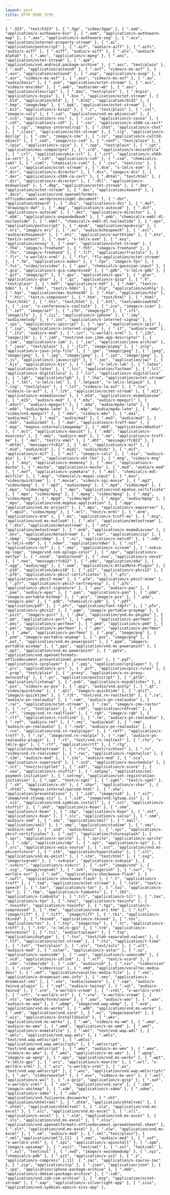 ```yaml
---
layout: post
title: HTTP MIME TYPE 
---
```


`
{ ".323", "text/h323" },
{ ".3gp", "video/3gpp" },
{ ".aab", "application/x-authoware-bin" },
{ ".aam", "application/x-authoware-map" },
{ ".aas", "application/x-authoware-seg" },
{ ".acx", "application/internet-property-stream" },
{ ".ai", "application/postscript" },
{ ".aif", "audio/x-aiff" },
{ ".aifc", "audio/x-aiff" },
{ ".aiff", "audio/x-aiff" },
{ ".als", "audio/X-Alpha5" },
{ ".amc", "application/x-mpeg" },
{ ".ani", "application/octet-stream" },
{ ".apk", "application/vnd.android.package-archive" },
{ ".asc", "text/plain" },
{ ".asd", "application/astound" },
{ ".asf", "video/x-ms-asf" },
{ ".asn", "application/astound" },
{ ".asp", "application/x-asap" },
{ ".asr", "video/x-ms-asf" },
{ ".asx", "video/x-ms-asf" },
{ ".au", "audio/basic" },
{ ".avb", "application/octet-stream" },
{ ".avi", "video/x-msvideo" },
{ ".awb", "audio/amr-wb" },
{ ".axs", "application/olescript" },
{ ".bas", "text/plain" },
{ ".bcpio", "application/x-bcpio" },
{ ".bin ", "application/octet-stream" },
{ ".bld", "application/bld" },
{ ".bld2", "application/bld2" },
{ ".bmp", "image/bmp" },
{ ".bpk", "application/octet-stream" },
{ ".bz2", "application/x-bzip2" },
{ ".c", "text/plain" },
{ ".cal", "image/x-cals" },
{ ".cat", "application/vnd.ms-pkiseccat" },
{ ".ccn", "application/x-cnc" },
{ ".cco", "application/x-cocoa" },
{ ".cdf", "application/x-cdf" },
{ ".cer", "application/x-x509-ca-cert" },
{ ".cgi", "magnus-internal/cgi" },
{ ".chat", "application/x-chat" },
{ ".class", "application/octet-stream" },
{ ".clp", "application/x-msclip" },
{ ".cmx", "image/x-cmx" },
{ ".co", "application/x-cult3d-object" },
{ ".cod", "image/cis-cod" },
{ ".conf", "text/plain" },
{ ".cpio", "application/x-cpio" },
{ ".cpp", "text/plain" },
{ ".cpt", "application/mac-compactpro" },
{ ".crd", "application/x-mscardfile" },
{ ".crl", "application/pkix-crl" },
{ ".crt", "application/x-x509-ca-cert" },
{ ".csh", "application/x-csh" },
{ ".csm", "chemical/x-csml" },
{ ".csml", "chemical/x-csml" },
{ ".css", "text/css" },
{ ".cur", "application/octet-stream" },
{ ".dcm", "x-lml/x-evm" },
{ ".dcr", "application/x-director" },
{ ".dcx", "image/x-dcx" },
{ ".der", "application/x-x509-ca-cert" },
{ ".dhtml", "text/html" },
{ ".dir", "application/x-director" },
{ ".dll", "application/x-msdownload" },
{ ".dmg", "application/octet-stream" },
{ ".dms", "application/octet-stream" },
{ ".doc", "application/msword" },
{ ".docx", "application/vnd.openxmlformats-officedocument.wordprocessingml.document" },
{ ".dot", "application/msword" },
{ ".dvi", "application/x-dvi" },
{ ".dwf", "drawing/x-dwf" },
{ ".dwg", "application/x-autocad" },
{ ".dxf", "application/x-autocad" },
{ ".dxr", "application/x-director" },
{ ".ebk", "application/x-expandedbook" },
{ ".emb", "chemical/x-embl-dl-nucleotide" },
{ ".embl", "chemical/x-embl-dl-nucleotide" },
{ ".eps", "application/postscript" },
{ ".epub", "application/epub+zip" },
{ ".eri", "image/x-eri" },
{ ".es", "audio/echospeech" },
{ ".esl", "audio/echospeech" },
{ ".etc", "application/x-earthtime" },
{ ".etx", "text/x-setext" },
{ ".evm", "x-lml/x-evm" },
{ ".evy", "application/envoy" },
{ ".exe", "application/octet-stream" },
{ ".fh4", "image/x-freehand" },
{ ".fh5", "image/x-freehand" },
{ ".fhc", "image/x-freehand" },
{ ".fif", "application/fractals" },
{ ".flr", "x-world/x-vrml" },
{ ".flv", "flv-application/octet-stream" },
{ ".fm", "application/x-maker" },
{ ".fpx", "image/x-fpx" },
{ ".fvi", "video/isivideo" },
{ ".gau", "chemical/x-gaussian-input" },
{ ".gca", "application/x-gca-compressed" },
{ ".gdb", "x-lml/x-gdb" },
{ ".gif", "image/gif" },
{ ".gps", "application/x-gps" },
{ ".gtar", "application/x-gtar" },
{ ".gz", "application/x-gzip" },
{ ".h", "text/plain" },
{ ".hdf", "application/x-hdf" },
{ ".hdm", "text/x-hdml" },
{ ".hdml", "text/x-hdml" },
{ ".hlp", "application/winhlp" },
{ ".hqx", "application/mac-binhex40" },
{ ".hta", "application/hta" },
{ ".htc", "text/x-component" },
{ ".htm", "text/html" },
{ ".html", "text/html" },
{ ".hts", "text/html" },
{ ".htt", "text/webviewhtml" },
{ ".ice", "x-conference/x-cooltalk" },
{ ".ico", "image/x-icon" },
{ ".ief", "image/ief" },
{ ".ifm", "image/gif" },
{ ".ifs", "image/ifs" },
{ ".iii", "application/x-iphone" },
{ ".imy", "audio/melody" },
{ ".ins", "application/x-internet-signup" },
{ ".ips", "application/x-ipscript" },
{ ".ipx", "application/x-ipix" },
{ ".isp", "application/x-internet-signup" },
{ ".it", "audio/x-mod" },
{ ".itz", "audio/x-mod" },
{ ".ivr", "i-world/i-vrml" },
{ ".j2k", "image/j2k" },
{ ".jad", "text/vnd.sun.j2me.app-descriptor" },
{ ".jam", "application/x-jam" },
{ ".jar", "application/java-archive" },
{ ".java", "text/plain" },
{ ".jfif", "image/pipeg" },
{ ".jnlp", "application/x-java-jnlp-file" },
{ ".jpe", "image/jpeg" },
{ ".jpeg", "image/jpeg" },
{ ".jpg", "image/jpeg" },
{ ".jpz", "image/jpeg" },
{ ".js", "application/x-javascript" },
{ ".jwc", "application/jwc" },
{ ".kjx", "application/x-kjx" },
{ ".lak", "x-lml/x-lak" },
{ ".latex", "application/x-latex" },
{ ".lcc", "application/fastman" },
{ ".lcl", "application/x-digitalloca" },
{ ".lcr", "application/x-digitalloca" },
{ ".lgh", "application/lgh" },
{ ".lha", "application/octet-stream" },
{ ".lml", "x-lml/x-lml" },
{ ".lmlpack", "x-lml/x-lmlpack" },
{ ".log", "text/plain" },
{ ".lsf", "video/x-la-asf" },
{ ".lsx", "video/x-la-asf" },
{ ".lzh", "application/octet-stream" },
{ ".m13", "application/x-msmediaview" },
{ ".m14", "application/x-msmediaview" },
{ ".m15", "audio/x-mod" },
{ ".m3u", "audio/x-mpegurl" },
{ ".m3url", "audio/x-mpegurl" },
{ ".m4a", "audio/mp4a-latm" },
{ ".m4b", "audio/mp4a-latm" },
{ ".m4p", "audio/mp4a-latm" },
{ ".m4u", "video/vnd.mpegurl" },
{ ".m4v", "video/x-m4v" },
{ ".ma1", "audio/ma1" },
{ ".ma2", "audio/ma2" },
{ ".ma3", "audio/ma3" },
{ ".ma5", "audio/ma5" },
{ ".man", "application/x-troff-man" },
{ ".map", "magnus-internal/imagemap" },
{ ".mbd", "application/mbedlet" },
{ ".mct", "application/x-mascot" },
{ ".mdb", "application/x-msaccess" },
{ ".mdz", "audio/x-mod" },
{ ".me", "application/x-troff-me" },
{ ".mel", "text/x-vmel" },
{ ".mht", "message/rfc822" },
{ ".mhtml", "message/rfc822" },
{ ".mi", "application/x-mif" },
{ ".mid", "audio/mid" },
{ ".midi", "audio/midi" },
{ ".mif", "application/x-mif" },
{ ".mil", "image/x-cals" },
{ ".mio", "audio/x-mio" },
{ ".mmf", "application/x-skt-lbs" },
{ ".mng", "video/x-mng" },
{ ".mny", "application/x-msmoney" },
{ ".moc", "application/x-mocha" },
{ ".mocha", "application/x-mocha" },
{ ".mod", "audio/x-mod" },
{ ".mof", "application/x-yumekara" },
{ ".mol", "chemical/x-mdl-molfile" },
{ ".mop", "chemical/x-mopac-input" },
{ ".mov", "video/quicktime" },
{ ".movie", "video/x-sgi-movie" },
{ ".mp2", "video/mpeg" },
{ ".mp3", "audio/mpeg" },
{ ".mp4", "video/mp4" },
{ ".mpa", "video/mpeg" },
{ ".mpc", "application/vnd.mpohun.certificate" },
{ ".mpe", "video/mpeg" },
{ ".mpeg", "video/mpeg" },
{ ".mpg", "video/mpeg" },
{ ".mpg4", "video/mp4" },
{ ".mpga", "audio/mpeg" },
{ ".mpn", "application/vnd.mophun.application" },
{ ".mpp", "application/vnd.ms-project" },
{ ".mps", "application/x-mapserver" },
{ ".mpv2", "video/mpeg" },
{ ".mrl", "text/x-mrml" },
{ ".mrm", "application/x-mrm" },
{ ".ms", "application/x-troff-ms" },
{ ".msg", "application/vnd.ms-outlook" },
{ ".mts", "application/metastream" },
{ ".mtx", "application/metastream" },
{ ".mtz", "application/metastream" },
{ ".mvb", "application/x-msmediaview" },
{ ".mzv", "application/metastream" },
{ ".nar", "application/zip" },
{ ".nbmp", "image/nbmp" },
{ ".nc", "application/x-netcdf" },
{ ".ndb", "x-lml/x-ndb" },
{ ".ndwn", "application/ndwn" },
{ ".nif", "application/x-nif" },
{ ".nmz", "application/x-scream" },
{ ".nokia-op-logo", "image/vnd.nok-oplogo-color" },
{ ".npx", "application/x-netfpx" },
{ ".nsnd", "audio/nsnd" },
{ ".nva", "application/x-neva1" },
{ ".nws", "message/rfc822" },
{ ".oda", "application/oda" },
{ ".ogg", "audio/ogg" },
{ ".oom", "application/x-AtlasMate-Plugin" },
{ ".p10", "application/pkcs10" },
{ ".p12", "application/x-pkcs12" },
{ ".p7b", "application/x-pkcs7-certificates" },
{ ".p7c", "application/x-pkcs7-mime" },
{ ".p7m", "application/x-pkcs7-mime" },
{ ".p7r", "application/x-pkcs7-certreqresp" },
{ ".p7s", "application/x-pkcs7-signature" },
{ ".pac", "audio/x-pac" },
{ ".pae", "audio/x-epac" },
{ ".pan", "application/x-pan" },
{ ".pbm", "image/x-portable-bitmap" },
{ ".pcx", "image/x-pcx" },
{ ".pda", "image/x-pda" },
{ ".pdb", "chemical/x-pdb" },
{ ".pdf", "application/pdf" },
{ ".pfr", "application/font-tdpfr" },
{ ".pfx", "application/x-pkcs12" },
{ ".pgm", "image/x-portable-graymap" },
{ ".pict", "image/x-pict" },
{ ".pko", "application/ynd.ms-pkipko" },
{ ".pm", "application/x-perl" },
{ ".pma", "application/x-perfmon" },
{ ".pmc", "application/x-perfmon" },
{ ".pmd", "application/x-pmd" },
{ ".pml", "application/x-perfmon" },
{ ".pmr", "application/x-perfmon" },
{ ".pmw", "application/x-perfmon" },
{ ".png", "image/png" },
{ ".pnm", "image/x-portable-anymap" },
{ ".pnz", "image/png" },
{ ".pot,", "application/vnd.ms-powerpoint" },
{ ".ppm", "image/x-portable-pixmap" },
{ ".pps", "application/vnd.ms-powerpoint" },
{ ".ppt", "application/vnd.ms-powerpoint" },
{ ".pptx", "application/vnd.openxmlformats-officedocument.presentationml.presentation" },
{ ".pqf", "application/x-cprplayer" },
{ ".pqi", "application/cprplayer" },
{ ".prc", "application/x-prc" },
{ ".prf", "application/pics-rules" },
{ ".prop", "text/plain" },
{ ".proxy", "application/x-ns-proxy-autoconfig" },
{ ".ps", "application/postscript" },
{ ".ptlk", "application/listenup" },
{ ".pub", "application/x-mspublisher" },
{ ".pvx", "video/x-pv-pvx" },
{ ".qcp", "audio/vnd.qcelp" },
{ ".qt", "video/quicktime" },
{ ".qti", "image/x-quicktime" },
{ ".qtif", "image/x-quicktime" },
{ ".r3t", "text/vnd.rn-realtext3d" },
{ ".ra", "audio/x-pn-realaudio" },
{ ".ram", "audio/x-pn-realaudio" },
{ ".rar", "application/octet-stream" },
{ ".ras", "image/x-cmu-raster" },
{ ".rc", "text/plain" },
{ ".rdf", "application/rdf+xml" },
{ ".rf", "image/vnd.rn-realflash" },
{ ".rgb", "image/x-rgb" },
{ ".rlf", "application/x-richlink" },
{ ".rm", "audio/x-pn-realaudio" },
{ ".rmf", "audio/x-rmf" },
{ ".rmi", "audio/mid" },
{ ".rmm", "audio/x-pn-realaudio" },
{ ".rmvb", "audio/x-pn-realaudio" },
{ ".rnx", "application/vnd.rn-realplayer" },
{ ".roff", "application/x-troff" },
{ ".rp", "image/vnd.rn-realpix" },
{ ".rpm", "audio/x-pn-realaudio-plugin" },
{ ".rt", "text/vnd.rn-realtext" },
{ ".rte", "x-lml/x-gps" },
{ ".rtf", "application/rtf" },
{ ".rtg", "application/metastream" },
{ ".rtx", "text/richtext" },
{ ".rv", "video/vnd.rn-realvideo" },
{ ".rwc", "application/x-rogerwilco" },
{ ".s3m", "audio/x-mod" },
{ ".s3z", "audio/x-mod" },
{ ".sca", "application/x-supercard" },
{ ".scd", "application/x-msschedule" },
{ ".sct", "text/scriptlet" },
{ ".sdf", "application/e-score" },
{ ".sea", "application/x-stuffit" },
{ ".setpay", "application/set-payment-initiation" },
{ ".setreg", "application/set-registration-initiation" },
{ ".sgm", "text/x-sgml" },
{ ".sgml", "text/x-sgml" },
{ ".sh", "application/x-sh" },
{ ".shar", "application/x-shar" },
{ ".shtml", "magnus-internal/parsed-html" },
{ ".shw", "application/presentations" },
{ ".si6", "image/si6" },
{ ".si7", "image/vnd.stiwap.sis" },
{ ".si9", "image/vnd.lgtwap.sis" },
{ ".sis", "application/vnd.symbian.install" },
{ ".sit", "application/x-stuffit" },
{ ".skd", "application/x-Koan" },
{ ".skm", "application/x-Koan" },
{ ".skp", "application/x-Koan" },
{ ".skt", "application/x-Koan" },
{ ".slc", "application/x-salsa" },
{ ".smd", "audio/x-smd" },
{ ".smi", "application/smil" },
{ ".smil", "application/smil" },
{ ".smp", "application/studiom" },
{ ".smz", "audio/x-smd" },
{ ".snd", "audio/basic" },
{ ".spc", "application/x-pkcs7-certificates" },
{ ".spl", "application/futuresplash" },
{ ".spr", "application/x-sprite" },
{ ".sprite", "application/x-sprite" },
{ ".sdp", "application/sdp" },
{ ".spt", "application/x-spt" },
{ ".src", "application/x-wais-source" },
{ ".sst", "application/vnd.ms-pkicertstore" },
{ ".stk", "application/hyperstudio" },
{ ".stl", "application/vnd.ms-pkistl" },
{ ".stm", "text/html" },
{ ".svg", "image/svg+xml" },
{ ".sv4cpio", "application/x-sv4cpio" },
{ ".sv4crc", "application/x-sv4crc" },
{ ".svf", "image/vnd" },
{ ".svg", "image/svg+xml" },
{ ".svh", "image/svh" },
{ ".svr", "x-world/x-svr" },
{ ".swf", "application/x-shockwave-flash" },
{ ".swfl", "application/x-shockwave-flash" },
{ ".t", "application/x-troff" },
{ ".tad", "application/octet-stream" },
{ ".talk", "text/x-speech" },
{ ".tar", "application/x-tar" },
{ ".taz", "application/x-tar" },
{ ".tbp", "application/x-timbuktu" },
{ ".tbt", "application/x-timbuktu" },
{ ".tcl", "application/x-tcl" },
{ ".tex", "application/x-tex" },
{ ".texi", "application/x-texinfo" },
{ ".texinfo", "application/x-texinfo" },
{ ".tgz", "application/x-compressed" },
{ ".thm", "application/vnd.eri.thm" },
{ ".tif", "image/tiff" },
{ ".tiff", "image/tiff" },
{ ".tki", "application/x-tkined" },
{ ".tkined", "application/x-tkined" },
{ ".toc", "application/toc" },
{ ".toy", "image/toy" },
{ ".tr", "application/x-troff" },
{ ".trk", "x-lml/x-gps" },
{ ".trm", "application/x-msterminal" },
{ ".tsi", "audio/tsplayer" },
{ ".tsp", "application/dsptype" },
{ ".tsv", "text/tab-separated-values" },
{ ".ttf", "application/octet-stream" },
{ ".ttz", "application/t-time" },
{ ".txt", "text/plain" },
{ ".uls", "text/iuls" },
{ ".ult", "audio/x-mod" },
{ ".ustar", "application/x-ustar" },
{ ".uu", "application/x-uuencode" },
{ ".uue", "application/x-uuencode" },
{ ".vcd", "application/x-cdlink" },
{ ".vcf", "text/x-vcard" },
{ ".vdo", "video/vdo" },
{ ".vib", "audio/vib" },
{ ".viv", "video/vivo" },
{ ".vivo", "video/vivo" },
{ ".vmd", "application/vocaltec-media-desc" },
{ ".vmf", "application/vocaltec-media-file" },
{ ".vmi", "application/x-dreamcast-vms-info" },
{ ".vms", "application/x-dreamcast-vms" },
{ ".vox", "audio/voxware" },
{ ".vqe", "audio/x-twinvq-plugin" },
{ ".vqf", "audio/x-twinvq" },
{ ".vql", "audio/x-twinvq" },
{ ".vre", "x-world/x-vream" },
{ ".vrml", "x-world/x-vrml" },
{ ".vrt", "x-world/x-vrt" },
{ ".vrw", "x-world/x-vream" },
{ ".vts", "workbook/formulaone" },
{ ".wav", "audio/x-wav" },
{ ".wax", "audio/x-ms-wax" },
{ ".wbmp", "image/vnd.wap.wbmp" },
{ ".wcm", "application/vnd.ms-works" },
{ ".wdb", "application/vnd.ms-works" },
{ ".web", "application/vnd.xara" },
{ ".wi", "image/wavelet" },
{ ".wis", "application/x-InstallShield" },
{ ".wks", "application/vnd.ms-works" },
{ ".wm", "video/x-ms-wm" },
{ ".wma", "audio/x-ms-wma" },
{ ".wmd", "application/x-ms-wmd" },
{ ".wmf", "application/x-msmetafile" },
{ ".wml", "text/vnd.wap.wml" },
{ ".wmlc", "application/vnd.wap.wmlc" },
{ ".wmls", "text/vnd.wap.wmlscript" },
{ ".wmlsc", "application/vnd.wap.wmlscriptc" },
{ ".wmlscript", "text/vnd.wap.wmlscript" },
{ ".wmv", "audio/x-ms-wmv" },
{ ".wmx", "video/x-ms-wmx" },
{ ".wmz", "application/x-ms-wmz" },
{ ".wpng", "image/x-up-wpng" },
{ ".wps", "application/vnd.ms-works" },
{ ".wpt", "x-lml/x-gps" },
{ ".wri", "application/x-mswrite" },
{ ".wrl", "x-world/x-vrml" },
{ ".wrz", "x-world/x-vrml" },
{ ".ws", "text/vnd.wap.wmlscript" },
{ ".wsc", "application/vnd.wap.wmlscriptc" },
{ ".wv", "video/wavelet" },
{ ".wvx", "video/x-ms-wvx" },
{ ".wxl", "application/x-wxl" },
{ ".x-gzip", "application/x-gzip" },
{ ".xaf", "x-world/x-vrml" },
{ ".xar", "application/vnd.xara" },
{ ".xbm", "image/x-xbitmap" },
{ ".xdm", "application/x-xdma" },
{ ".xdma", "application/x-xdma" },
{ ".xdw", "application/vnd.fujixerox.docuworks" },
{ ".xht", "application/xhtml+xml" },
{ ".xhtm", "application/xhtml+xml" },
{ ".xhtml", "application/xhtml+xml" },
{ ".xla", "application/vnd.ms-excel" },
{ ".xlc", "application/vnd.ms-excel" },
{ ".xll", "application/x-excel" },
{ ".xlm", "application/vnd.ms-excel" },
{ ".xls", "application/vnd.ms-excel" },
{ ".xlsx", "application/vnd.openxmlformats-officedocument.spreadsheetml.sheet" },
{ ".xlt", "application/vnd.ms-excel" },
{ ".xlw", "application/vnd.ms-excel" },
{ ".xm", "audio/x-mod" },
{ ".xml","text/plain"},
{ ".xml","application/xml"},[1] 
{ ".xmz", "audio/x-mod" },
{ ".xof", "x-world/x-vrml" },
{ ".xpi", "application/x-xpinstall" },
{ ".xpm", "image/x-xpixmap" },
{ ".xsit", "text/xml" },
{ ".xsl", "text/xml" },
{ ".xul", "text/xul" },
{ ".xwd", "image/x-xwindowdump" },
{ ".xyz", "chemical/x-pdb" },
{ ".yz1", "application/x-yz1" },
{ ".z", "application/x-compress" },[1] 
{ ".zac", "application/x-zaurus-zac" },
{ ".zip", "application/zip" },
{ ".json", "application/json" },
{ ".ipa", "application/iphone-package-archive" },
{ ".deb", "application/x-debian-package-archive" },
{ ".cab", "application/vnd.cab-com-archive" },
{ ".mrp", "application/octet-stream" },
{ ".xap", "application/x-silverlight-app" },
{ ".sisx", "application/vnd.symbian.epoc/x-sisx-app" },
`

